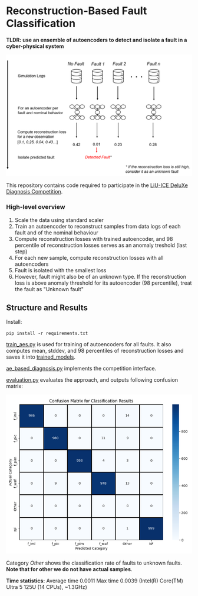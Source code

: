 # Reconstruction-Based Fault Classification

**TLDR: use an ensemble of autoencoders to detect and isolate a fault in a cyber-physical system**

<picture style="align: center; padding-bottom: 3mm;">
  <img alt="" src="./data/fault_isolation_abstract_procedure.PNG">
</picture>

This repository contains code required to participate in the [LiU-ICE DeluXe Diagnosis Competition](https://vehsys.gitlab-pages.liu.se/dx25benchmarks/liuice/liuice_index).

### High-level overview

1. Scale the data using standard scaler
2. Train an autoencoder to reconstruct samples from data logs of each fault and of the nominal behaviour
3. Compute reconstruction losses with trained autoencoder, and 98 percentile of reconstruction losses serves as an anomaly treshold (last step)
4. For each new sample, compute reconstruction losses with all autoencoders
5. Fault is isolated with the smallest loss
6. However, fault might also be of an unknown type. If the reconstruction loss is above anomaly threshold for its autoencoder (98 percentile), treat the fault as "Unknown fault"

## Structure and Results

Install:
```commandline
pip install -r requirements.txt
```

[train_aes.py](train_aes.py) is used for training of autoencoders for all faults. It also computes mean, stddev, and 98 percentiles of reconstruction losses and saves it into [trained_models](trained_models).

[ae_based_diagnosis.py](ae_based_diagnosis.py) implements the competition interface.

[evaluation.py](evaluation.py) evaluates the approach, and outputs following confusion matrix:

<picture style="align: center; padding-bottom: 3mm;">
  <img alt="" src="./data/confusion_matrix.PNG">
</picture>

Category *Other* shows the classification rate of faults to unknown faults. **Note that for other we do not have actual samples**.

**Time statistics:** Average time 0.0011 Max time 0.0039 (Intel(R) Core(TM) Ultra 5 125U (14 CPUs), ~1.3GHz)

